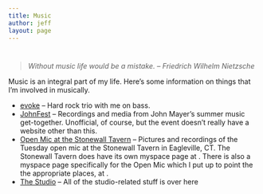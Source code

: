 ```yaml
---
title: Music
author: jeff
layout: page
---
```

# 

> *Without music life would be a mistake. – Friedrich Wilhelm Nietzsche*

Music is an integral part of my life. Here’s some information on things that I’m involved in musically.

*   [evoke][1] – Hard rock trio with me on bass.
*   [JohnFest][2] – Recordings and media from John Mayer’s summer music get-together. Unofficial, of course, but the event doesn’t really have a website other than this.
*   [Open Mic at the Stonewall Tavern][3] – Pictures and recordings of the Tuesday open mic at the Stonewall Tavern in Eagleville, CT. The Stonewall Tavern does have its own myspace page at . There is also a myspace page specifically for the Open Mic which I put up to point the the appropriate places, at .
*   [The Studio][4] – All of the studio-related stuff is over here

 [1]: /music/evoke
 [2]: /music/johnfest
 [3]: /music/open-mic-at-the-stonewall-tavern
 [4]: /studio